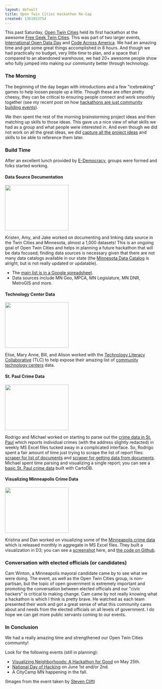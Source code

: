 ```yaml
---
layout: default
title: Open Twin Cities Hackathon Re-Cap
created: 1361923754
---
```

This past Saturday, [Open Twin Cities](http://www.opentwincities.org/) held its first hackathon at the awesome [Free Geek Twin Cities](http://freegeektwincities.org/).  This was part of two larger events, [International Open Data Day](http://opendataday.org/) and [Code Across America](http://brigade.codeforamerica.org/pages/codeacross).  We had an amazing time and got some great things accomplished in 8 hours.  And though we had practically no budget, very little time to plan, and a space that I compared to an abandoned warehouse, we had 20+ awesome people show who fully jumped into making our community better through technology.

### The Morning

The beginning of the day began with introductions and a few "icebreaking" games to help loosen people up a little.  Though these are often pretty cheesy, they can be critical to ensuring people connect and work smoothly together (see my recent post on how [hackathons are just community building events](http://zzolo.org/thoughts/what-hackathons-really-are)).

We then spent the rest of the morning brainstorming project ideas and then matching up skills to those ideas.  This gave us a nice view of what skills we had as a group and what people were interested in.  And even though we did not work on all the great ideas, we did [capture all the project ideas](https://groups.google.com/forum/?fromgroups=#!topic/twin-cities-brigade/K6PpNKuJo-o) and skills to be able to reference them later.

### Build Time

After an excellent lunch provided by [E-Democracy](http://forums.e-democracy.org/), groups were formed and folks started working.

#### Data Source Documentation

<img src="http://zzolo.org/sites/default/files/styles/bootstrap_medium/public/gallery_images/data-sources.png" width="210" height="150" alt="" title="">

Kristen, Amy, and Jake worked on documenting and linking data source in the Twin Cities and Minnesota, almost a 1,000 datasets!  This is an ongoing goal of Open Twin Cities and helps in planning a future hackathon that will be data focused; finding data sources is necessary given that there are not many data catalogs available in our state (the [Minnesota Data Catalog](http://www.state.mn.us/opendata/data.html) is alright, but is not really updated or updatable).

* The [main list is in a Google spreadsheet](https://docs.google.com/spreadsheet/ccc?key=0AtkFCdxQ11AOdGpWWnpuVzdaNG1SVG40MXlyZ0hSVEE&amp;usp=sharing#gid=13).
* Data sources include MN Geo, MPCA, MN Legislature, MN DNR, MetroGIS and more.

#### Technology Center Data

<img src="http://zzolo.org/sites/default/files/styles/bootstrap_medium/public/gallery_images/tlc-ctc-locations_0.png" width="210" height="150" alt="" title="">

Elise, Mary Anne, Bill, and Alison worked with the [Technology Literacy Collaborative](http://tlc-mn.org/) (TLC) to help expose their amazing list of [community technology centers](http://tlc-mn.org/ctc) data.

#### St. Paul Crime Data

<img src="http://zzolo.org/sites/default/files/styles/bootstrap_medium/public/gallery_images/st-paul-crimes.png" width="210" height="150" alt="" title="">

Rodrigo and Michael worked on starting to parse out the [crime data in St. Paul](http://www.stpaul.gov/DocumentCenter/) which reports individual crimes (with the address slightly redacted) in weekly MS Excel files tucked away in a complicated interface.  So, Rodrigo spent a fair amount of time just trying to scrape the list of report files: [scraper for list of documents](https://scraperwiki.com/scrapers/findstpaulpoliceincidentreports/) and [scraper for getting data from documents](https://scraperwiki.com/scrapers/stpaulcrimestat).  Michael spent time parsing and visualizing a single report; you can see a [basic St. Paul crime data](http://michaelaltmann.cartodb.com/tables/3978/public#/map) built with CartoDB.

#### Visualizing Minneapolis Crime Data

<img src="http://zzolo.org/sites/default/files/styles/bootstrap_medium/public/gallery_images/mpls-crime-data.png" width="210" height="150" alt="" title="">

Kristina and Dan worked on visualizing some of the [Minneapolis crime data](http://www.minneapolismn.gov/police/statistics/crime-statistics_codefor_statistics) which is released monthly in aggregate in MS Excel files.  They built a visualization in D3; you can see a [screenshot](https://www.evernote.com/shard/s37/sh/d4b5796e-2fc5-4b5d-9ba0-053a1a947c00/2d57d113ff42418f94c5da4ac7e11c13) here, and [the code on Github](https://github.com/gelicia/mplsCrimeMapODD).

### Conversation with elected officials (or candidates)

Cam Winton, a Minneapolis mayoral candidate came by to see what we were doing.  The event, as well as the Open Twin Cities group, is non-partisan, but the topic of open government is extremely important and promoting the conversation between elected officials and our "civic hackers" is critical to making change.  Cam came by not really knowing what a hackathon is which I think is pretty brave.  He watched as each team presented their work and got a great sense of what this community cares about and needs from the elected officials on all levels of government.  I do hope we can get more public servants coming to our events.

### In Conclusion

We had a really amazing time and strengthened our Open Twin Cities community!

Look for the following events (still in planning):

* [Visualizing Neighborhoods: A Hackathon for Good](http://visualizingneighborhoods.eventbrite.com/) on May 25th.
* [National Day of Hacking](http://hackforchange.org/) on June 1st and/or 2nd.
* A CityCamp MN happening in the fall.

(Images from the event taken by [Steven Clift](http://forums.e-democracy.org/groups/projects/messages/post/2Zz5ShpIbvR4jyibuxel32))
